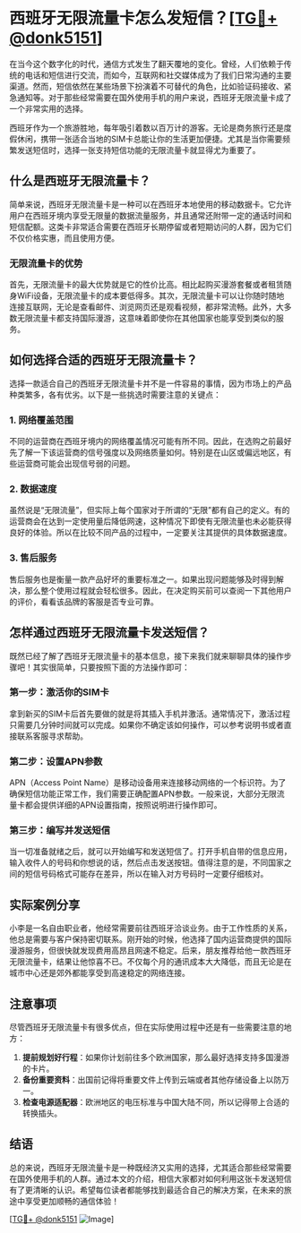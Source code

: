 # 西班牙无限流量卡怎么发短信？[[TG💪+ @donk5151](https://t.me/s/donk5151)]

在当今这个数字化的时代，通信方式发生了翻天覆地的变化。曾经，人们依赖于传统的电话和短信进行交流，而如今，互联网和社交媒体成为了我们日常沟通的主要渠道。然而，短信依然在某些场景下扮演着不可替代的角色，比如验证码接收、紧急通知等。对于那些经常需要在国外使用手机的用户来说，西班牙无限流量卡成了一个非常实用的选择。

西班牙作为一个旅游胜地，每年吸引着数以百万计的游客。无论是商务旅行还是度假休闲，携带一张适合当地的SIM卡总能让你的生活更加便捷。尤其是当你需要频繁发送短信时，选择一张支持短信功能的无限流量卡就显得尤为重要了。

## 什么是西班牙无限流量卡？

简单来说，西班牙无限流量卡是一种可以在西班牙本地使用的移动数据卡。它允许用户在西班牙境内享受无限量的数据流量服务，并且通常还附带一定的通话时间和短信配额。这类卡非常适合需要在西班牙长期停留或者短期访问的人群，因为它们不仅价格实惠，而且使用方便。

### 无限流量卡的优势

首先，无限流量卡的最大优势就是它的性价比高。相比起购买漫游套餐或者租赁随身WiFi设备，无限流量卡的成本要低得多。其次，无限流量卡可以让你随时随地连接互联网，无论是查看邮件、浏览网页还是观看视频，都非常流畅。此外，大多数无限流量卡都支持国际漫游，这意味着即使你在其他国家也能享受到类似的服务。

## 如何选择合适的西班牙无限流量卡？

选择一款适合自己的西班牙无限流量卡并不是一件容易的事情，因为市场上的产品种类繁多，各有优劣。以下是一些挑选时需要注意的关键点：

### 1. 网络覆盖范围

不同的运营商在西班牙境内的网络覆盖情况可能有所不同。因此，在选购之前最好先了解一下该运营商的信号强度以及网络质量如何。特别是在山区或偏远地区，有些运营商可能会出现信号弱的问题。

### 2. 数据速度

虽然说是“无限流量”，但实际上每个国家对于所谓的“无限”都有自己的定义。有的运营商会在达到一定使用量后降低网速，这种情况下即使有无限流量也未必能获得良好的体验。所以在比较不同产品的过程中，一定要关注其提供的具体数据速度。

### 3. 售后服务

售后服务也是衡量一款产品好坏的重要标准之一。如果出现问题能够及时得到解决，那么整个使用过程就会轻松很多。因此，在决定购买前可以查阅一下其他用户的评价，看看该品牌的客服是否专业可靠。

## 怎样通过西班牙无限流量卡发送短信？

既然已经了解了西班牙无限流量卡的基本信息，接下来我们就来聊聊具体的操作步骤吧！其实很简单，只要按照下面的方法操作即可：

### 第一步：激活你的SIM卡

拿到新买的SIM卡后首先要做的就是将其插入手机并激活。通常情况下，激活过程只需要几分钟时间就可以完成。如果你不确定该如何操作，可以参考说明书或者直接联系客服寻求帮助。

### 第二步：设置APN参数

APN（Access Point Name）是移动设备用来连接移动网络的一个标识符。为了确保短信功能正常工作，我们需要正确配置APN参数。一般来说，大部分无限流量卡都会提供详细的APN设置指南，按照说明进行操作即可。

### 第三步：编写并发送短信

当一切准备就绪之后，就可以开始编写和发送短信了。打开手机自带的信息应用，输入收件人的号码和你想说的话，然后点击发送按钮。值得注意的是，不同国家之间的短信号码格式可能存在差异，所以在输入对方号码时一定要仔细核对。

## 实际案例分享

小李是一名自由职业者，他经常需要前往西班牙洽谈业务。由于工作性质的关系，他总是需要与客户保持密切联系。刚开始的时候，他选择了国内运营商提供的国际漫游服务，但很快就发现费用高昂且网速不稳定。后来，朋友推荐给他一款西班牙无限流量卡，结果让他惊喜不已。不仅每个月的通讯成本大大降低，而且无论是在城市中心还是郊外都能享受到高速稳定的网络连接。

## 注意事项

尽管西班牙无限流量卡有很多优点，但在实际使用过程中还是有一些需要注意的地方：

1. **提前规划好行程**：如果你计划前往多个欧洲国家，那么最好选择支持多国漫游的卡片。
2. **备份重要资料**：出国前记得将重要文件上传到云端或者其他存储设备上以防万一。
3. **检查电源适配器**：欧洲地区的电压标准与中国大陆不同，所以记得带上合适的转换插头。

## 结语

总的来说，西班牙无限流量卡是一种既经济又实用的选择，尤其适合那些经常需要在国外使用手机的人群。通过本文的介绍，相信大家都对如何利用这张卡发送短信有了更清晰的认识。希望每位读者都能够找到最适合自己的解决方案，在未来的旅途中享受更加顺畅的通信体验！

[[TG💪+ @donk5151](https://t.me/s/donk5151) ![Image](https://i.postimg.cc/rwNCRYN7/Snipaste-2025-04-30-17-27-05.png)]